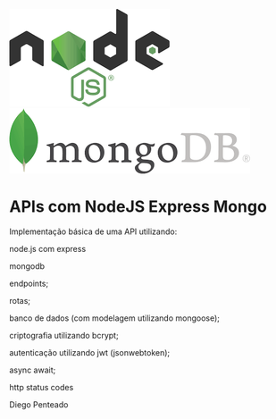 ![NodeJs image](./node.png)
![Mongo image](./mongo.png)

# APIs com NodeJS Express Mongo

Implementação básica de uma API utilizando: 

node.js com express

mongodb

endpoints; 

rotas; 

banco de dados (com modelagem utilizando mongoose);

criptografia utilizando bcrypt;

autenticação utilizando jwt (jsonwebtoken);

async await;

http status codes


Diego Penteado
